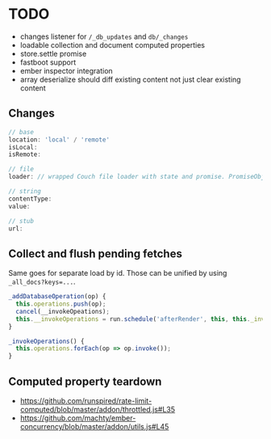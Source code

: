 # TODO

* changes listener for `/_db_updates` and `db/_changes`
* loadable collection and document computed properties
* store.settle promise
* fastboot support
* ember inspector integration
* array deserialize should diff existing content not just clear existing content

## Changes

``` javascript
// base
location: 'local' / 'remote'
isLocal:
isRemote:

// file
loader: // wrapped Couch file loader with state and promise. PromiseObject?

// string
contentType:
value:

// stub
url:
```

## Collect and flush pending fetches

Same goes for separate load by id. Those can be unified by using `_all_docs?keys=...`.

``` javascript
_addDatabaseOperation(op) {
  this.operations.push(op);
  cancel(__invokeOpeations);
  this.__invokeOperations = run.schedule('afterRender', this, this._invokeOpeations);
}

_invokeOperations() {
  this.operations.forEach(op => op.invoke());
}
```

## Computed property teardown

* https://github.com/runspired/rate-limit-computed/blob/master/addon/throttled.js#L35
* https://github.com/machty/ember-concurrency/blob/master/addon/utils.js#L45
